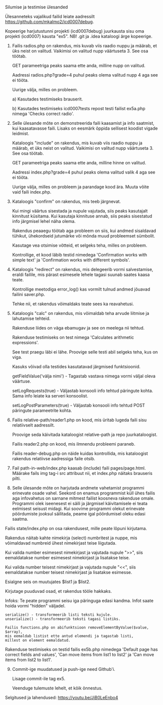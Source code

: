 Silumise ja testimise ülesanded

Ülesanneteks vajalikud failid leiate aadressilt
https://github.com/mkalmo2/icd0007debug.

Kopeerige harjutustunni projekti (icd0007debug) juurkausta sisu oma
projekti (icd0007) kausta "ex5". NB! .git ja .idea kataloogi ärge
kopeerige.

1)  Failis radios.php on rakendus, mis kuvab viis raadio nuppu ja
    määrab, et üks neist on valitud. Vaikimisi on valitud nupp
    väärtuseta 3. See osa töötab.

    GET parameetriga peaks saama ette anda, milline nupp on valitud.

    Aadressi radios.php?grade=4 puhul peaks olema valitud nupp 4 aga see
    ei tööta.

    Uurige välja, milles on probleem.

    a)  Kasutades testimiseks brauserit.

    b)  Kasutades testimiseks icd0007tests repost testi failist ex5a.php
        nimega 'Checks correct radio'.

2)  Selle ülesande mõte on demonstreerida faili kaasamist ja info
    saatmist, kui kaasatavasse faili. Lisaks on eesmärk õppida sellisest
    koodist vigade leidmist.

    Kataloogis "include" on rakendus, mis kuvab viis raadio nuppu ja
    määrab, et üks neist on valitud. Vaikimisi on valitud nupp
    väärtuseta 3. See osa töötab.

    GET parameetriga peaks saama ette anda, milline hinne on valitud.

    Aadressi index.php?grade=4 puhul peaks olema valitud valik 4 aga see
    ei tööta.

    Uurige välja, milles on probleem ja parandage kood ära. Muuta võite
    vaid faili index.php.

3)  Kataloogis "confirm" on rakendus, mis teeb järgnevat.

    Kui mingi väärtus sisestada ja nupule vajutada, siis peaks
    kasutajalt kinnitust küsitama. Kui kasutaja kinnituse annab, siis
    peaks sisestatud info järgmisel lehel näha olema.

    Rakendus peaaegu töötab aga probleem on siis, kui andmed sisaldavad
    tühikut, ühekordseid jutumärke või mõnda muud probleemset sümbolit.

    Kasutage vea otsimise võtteid, et selgeks teha, milles on probleem.

    Kontrollige, et kood läbib testid nimedega 'Confirmation works with
    simple text' ja 'Confirmation works with different symbols'.

4)  Kataloogis "redirect" on rakendus, mis delegeerib vormi
    salvestamise, eraldi failile, mis pärast esimesele lehele tagasi
    suunab saates kaasa teate.

    Kontrollige meetodiga error_log() kas vormilt tulnud andmed jõuavad
    failini saver.php.

    Tehke nii, et rakendus võimaldaks teate sees ka reavahetusi.

5)  Kataloogis "calc" on rakendus, mis võimaldab teha arvude liitmise ja
    lahutamise tehteid.

    Rakenduse liides on väga ebamugav ja see on meelega nii tehtud.

    Rakenduse testimiseks on test nimega 'Calculates arithmetic
    expressions'.

    See test praegu läbi ei lähe. Proovige selle testi abil selgeks
    teha, kus on viga.

    Kasuks võivad olla testides kasutatavad järgmised funktsioonid.

    getFieldValue('välja nimi') - Tagastab vastava nimega vormi väljal
    oleva väärtuse.

    setLogRequests(true) - Väljastab konsooli info tehtud päringute
    kohta. Sama info leiate ka serveri konsoolist.

    setLogPostParameters(true) - Väljastab konsooli info tehtud POST
    päringute parameetrite kohta.

6)  Failis relative-path/reader1.php on kood, mis üritab lugeda faili
    sisu relatiivselt aadressilt.

    Proovige seda käivitada kataloogist relative-path ja repo
    juurkataloogist.

    Failis reader2.php on kood, mis ilmnendu probleemi paraneb.

    Failis reader-debug.php on näide kuidas kontrollida, mis kataloogist
    rakendus relatiivse aadressiga faile otsib.

7)  Fail path-in-web/index.php kaasab (include) faili pages/page.html.
    Määrake fails img tag-i src attribuut nii, et index.php näitaks
    brauseris pilti.

8)  Selle ülesande mõte on harjutada andmete vahetamist programmi
    erinevate osade vahel. Seekord on enamus programmist küll ühes
    failis aga infovahetus on sarnane mitmest failist koosneva rakenduse
    omale. Programmi olek iseenesest ei säili ja järgmisel käivitamisele
    ei teata eelmisest seisust midagi. Kui soovime programmi olekut
    erinevate pöördumiste jooksul säilitada, peame igal pöördumisel
    oleku edasi saatma.

Failis state/index.php on osa rakendusest, mille peate lõpuni kirjutama.

Rakendus näitab kahte nimekirja (select) numbritest ja nuppe, mis
võimaldavad numbreid ühest nimekirjast teise liigutada.

Kui valida number esimesest nimekirjast ja vajutada nupule "\>\>", siis
eemaldatakse number esimesest nimekirjast ja lisatakse teise.

Kui valida number teisest nimekirjast ja vajutada nupule "\<\<", siis
eemaldatakse number teisest nimekirjast ja lisatakse esimesse.

Esialgne seis on muutujates \$list1 ja \$list2.

Kirjutage puuduvad osad, et rakendus tööle hakkaks.

Infoks: Te peate programmi seisu iga päringuga edasi kandma. Infot saate
hoida vormi "hidden" väljadel.

    serialize() - transformeerib listi teksti kujule.
    unserialize() - transformeerib teksti tagasi listiks.

    Failis functions.php on abifunktsioon removeElementByValue($value, $array),
    mis eemaldab listist ette antud elemendi ja tagastab listi,
    millest on element eemaldatud.

Rakenduse testimiseks on testid failis ex5b.php nimedega 'Default page
has correct fields and values', 'Can move items from list1 to list2' ja
'Can move items from list2 to list1'.

9)  Commit-ige muudatused ja push-ige need Github'i.

    Lisage commit-ile tag ex5.

    Veenduge tulemuste lehelt, et kõik õnnestus.

Selgitused ja lahendused: https://youtu.be/JiB0LeEnbo4

